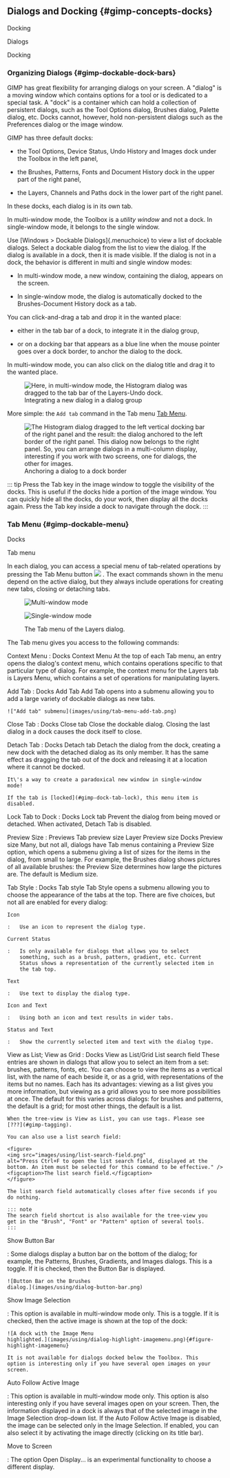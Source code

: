 ## Dialogs and Docking {#gimp-concepts-docks}

Docking

Dialogs

Docking

### Organizing Dialogs {#gimp-dockable-dock-bars}

GIMP has great flexibility for arranging dialogs on your screen. A
"dialog" is a moving window which contains options for a tool or is
dedicated to a special task. A "dock" is a container which can hold a
collection of persistent dialogs, such as the Tool Options dialog,
Brushes dialog, Palette dialog, etc. Docks cannot, however, hold
non-persistent dialogs such as the Preferences dialog or the image
window.

GIMP has three default docks:

-   the Tool Options, Device Status, Undo History and Images dock under
    the Toolbox in the left panel,

-   the Brushes, Patterns, Fonts and Document History dock in the upper
    part of the right panel,

-   the Layers, Channels and Paths dock in the lower part of the right
    panel.

In these docks, each dialog is in its own tab.

In multi-window mode, the Toolbox is a *utility window* and not a dock.
In single-window mode, it belongs to the single window.

Use [Windows \> Dockable Dialogs]{.menuchoice} to view a list of
dockable dialogs. Select a dockable dialog from the list to view the
dialog. If the dialog is available in a dock, then it is made visible.
If the dialog is not in a dock, the behavior is different in multi and
single window modes:

-   In multi-window mode, a new window, containing the dialog, appears
    on the screen.

-   In single-window mode, the dialog is automatically docked to the
    Brushes-Document History dock as a tab.

You can click-and-drag a tab and drop it in the wanted place:

-   either in the tab bar of a dock, to integrate it in the dialog
    group,

-   or on a docking bar that appears as a blue line when the mouse
    pointer goes over a dock border, to anchor the dialog to the dock.

In multi-window mode, you can also click on the dialog title and drag it
to the wanted place.

<figure>
<img src="images/using/dock-integrate-dialog.png"
alt="Here, in multi-window mode, the Histogram dialog was dragged to the tab bar of the Layers-Undo dock." />
<figcaption>Integrating a new dialog in a dialog group</figcaption>
</figure>

More simple: the `Add tab` command in the Tab menu [Tab
Menu](#gimp-dockable-menu).

<figure>
<img src="images/using/dock-anchor-dialog.png"
alt="The Histogram dialog dragged to the left vertical docking bar of the right panel and the result: the dialog anchored to the left border of the right panel. This dialog now belongs to the right panel. So, you can arrange dialogs in a multi-column display, interesting if you work with two screens, one for dialogs, the other for images." />
<figcaption>Anchoring a dialog to a dock border</figcaption>
</figure>

::: tip
Press the Tab key in the image window to toggle the visibility of the
docks. This is useful if the docks hide a portion of the image window.
You can quickly hide all the docks, do your work, then display all the
docks again. Press the Tab key inside a dock to navigate through the
dock.
:::

### Tab Menu {#gimp-dockable-menu}

Docks

Tab menu

In each dialog, you can access a special menu of tab-related operations
by pressing the Tab Menu button
![](images/stock-icons/gimp-menu-left.svg) . The exact commands shown in
the menu depend on the active dialog, but they always include operations
for creating new tabs, closing or detaching tabs.

<figure>
<p><img src="images/using/tab-menu.png" alt="Multi-window mode" /></p>
<p><img src="images/using/tab-menu-single-window-mode.png"
alt="Single-window mode" /></p>
<figcaption>The Tab menu of the Layers dialog.</figcaption>
</figure>

The Tab menu gives you access to the following commands:

Context Menu
:   Docks
    Context Menu
    At the top of each Tab menu, an entry opens the dialog\'s context
    menu, which contains operations specific to that particular type of
    dialog. For example, the context menu for the Layers tab is Layers
    Menu, which contains a set of operations for manipulating layers.

Add Tab
:   Docks
    Add Tab
    Add Tab opens into a submenu allowing you to add a large variety of
    dockable dialogs as new tabs.

    !["Add tab" submenu](images/using/tab-menu-add-tab.png)

Close Tab
:   Docks
    Close tab
    Close the dockable dialog. Closing the last dialog in a dock causes
    the dock itself to close.

Detach Tab
:   Docks
    Detach tab
    Detach the dialog from the dock, creating a new dock with the
    detached dialog as its only member. It has the same effect as
    dragging the tab out of the dock and releasing it at a location
    where it cannot be docked.

    It\'s a way to create a paradoxical new window in single-window
    mode!

    If the tab is [locked](#gimp-dock-tab-lock), this menu item is
    disabled.

Lock Tab to Dock
:   Docks
    Lock tab
    Prevent the dialog from being moved or detached. When activated,
    Detach Tab is disabled.

Preview Size
:   Previews
    Tab preview size
    Layer
    Preview size
    Docks
    Preview size
    Many, but not all, dialogs have Tab menus containing a Preview Size
    option, which opens a submenu giving a list of sizes for the items
    in the dialog, from small to large. For example, the Brushes dialog
    shows pictures of all available brushes: the Preview Size determines
    how large the pictures are. The default is Medium size.

Tab Style
:   Docks
    Tab style
    Tab Style opens a submenu allowing you to choose the appearance of
    the tabs at the top. There are five choices, but not all are enabled
    for every dialog:

    Icon

    :   Use an icon to represent the dialog type.

    Current Status

    :   Is only available for dialogs that allows you to select
        something, such as a brush, pattern, gradient, etc. Current
        Status shows a representation of the currently selected item in
        the tab top.

    Text

    :   Use text to display the dialog type.

    Icon and Text

    :   Using both an icon and text results in wider tabs.

    Status and Text

    :   Show the currently selected item and text with the dialog type.

View as List; View as Grid
:   Docks
    View as List/Grid
    List search field
    These entries are shown in dialogs that allow you to select an item
    from a set: brushes, patterns, fonts, etc. You can choose to view
    the items as a vertical list, with the name of each beside it, or as
    a grid, with representations of the items but no names. Each has its
    advantages: viewing as a list gives you more information, but
    viewing as a grid allows you to see more possibilities at once. The
    default for this varies across dialogs: for brushes and patterns,
    the default is a grid; for most other things, the default is a list.

    When the tree-view is View as List, you can use tags. Please see
    [???](#gimp-tagging).

    You can also use a list search field:

    <figure>
    <img src="images/using/list-search-field.png"
    alt="Press Ctrl+F to open the list search field, displayed at the bottom. An item must be selected for this command to be effective." />
    <figcaption>The list search field.</figcaption>
    </figure>

    The list search field automatically closes after five seconds if you
    do nothing.

    ::: note
    The search field shortcut is also available for the tree-view you
    get in the "Brush", "Font" or "Pattern" option of several tools.
    :::

Show Button Bar

:   Some dialogs display a button bar on the bottom of the dialog; for
    example, the Patterns, Brushes, Gradients, and Images dialogs. This
    is a toggle. If it is checked, then the Button Bar is displayed.

    ![Button Bar on the Brushes
    dialog.](images/using/dialog-button-bar.png)

Show Image Selection

:   This option is available in multi-window mode only. This is a
    toggle. If it is checked, then the active image is shown at the top
    of the dock:

    ![A dock with the Image Menu
    highlighted.](images/using/dialog-highlight-imagemenu.png){#figure-highlight-imagemenu}

    It is not available for dialogs docked below the Toolbox. This
    option is interesting only if you have several open images on your
    screen.

Auto Follow Active Image

:   This option is available in multi-window mode only. This option is
    also interesting only if you have several images open on your
    screen. Then, the information displayed in a dock is always that of
    the selected image in the Image Selection drop-down list. If the
    Auto Follow Active Image is disabled, the image can be selected only
    in the Image Selection. If enabled, you can also select it by
    activating the image directly (clicking on its title bar).

Move to Screen

:   The option Open Display... is an experimental functionality to
    choose a different display.
